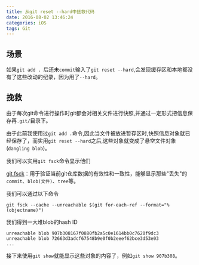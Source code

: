 ```yaml
---
title: 从git reset --hard中拯救代码
date: 2016-08-02 13:46:24
categories: iOS
tags: Git
---
```


## 场景 ##
如果```git add . ```后还未```commit```输入了```git reset --hard```,会发现缓存区和本地都没有了这些改动的纪录，因为用了```--hard```。

## 挽救 ##
由于每次git命令进行操作时git都会对相关文件进行快照,并通过一定形式把信息保存再```.git/```目录下。

由于此前我使用过```git add .```命令,因此当文件被放进暂存区时,快照信息对象就已经保存了，而实用```git reset --hard```之后,这些对象就变成了悬空文件对象(```dangling blob```)。

我们可以实用```git fsck```命令显示他们

[git fsck](https://git-scm.com/docs/git-fsck)：用于验证当前git仓库数据的有效性和一致性，能够显示那些"丢失"的```commit```、```blob(文件)```、```tree```等。

我们可以通过以下命令

    git fsck --cache --unreachable $(git for-each-ref --format="%(objectname)")

我们得到一大堆blob的hash ID


    unreachable blob 907b308167f0880fb2a5c0e1614bb0c7620f9dc3
    unreachable blob 72663d3adcf67548b9e0f0b2eeef62bce3d53e03
    ...


接下来使用```git show```就能显示这些对象的内容了，例如```git show 907b308```。
